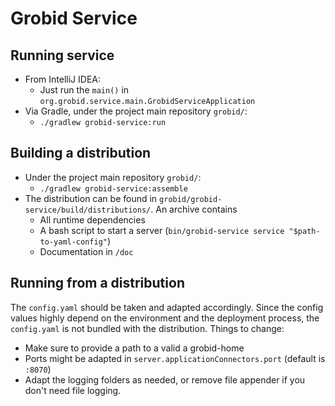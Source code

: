 # Grobid Service

## Running service

* From IntelliJ IDEA:
  * Just run the `main()` in `org.grobid.service.main.GrobidServiceApplication`
* Via Gradle, under the project main repository `grobid/`:
  * `./gradlew grobid-service:run`
	
## Building a distribution

* Under the project main repository `grobid/`:
  * `./gradlew grobid-service:assemble`
* The distribution can be found in `grobid/grobid-service/build/distributions/`. An archive contains
  * All runtime dependencies
  * A bash script to start a server (`bin/grobid-service service "$path-to-yaml-config"`)
  * Documentation in `/doc`

## Running from a distribution

The `config.yaml` should be taken and adapted accordingly. Since the config values highly depend
on the environment and the deployment process, the `config.yaml` is not bundled with the distribution.
Things to change:

* Make sure to provide a path to a valid a grobid-home
* Ports might be adapted in `server.applicationConnectors.port` (default is `:8070`)
* Adapt the logging folders as needed, or remove file appender if you don't need file logging.
